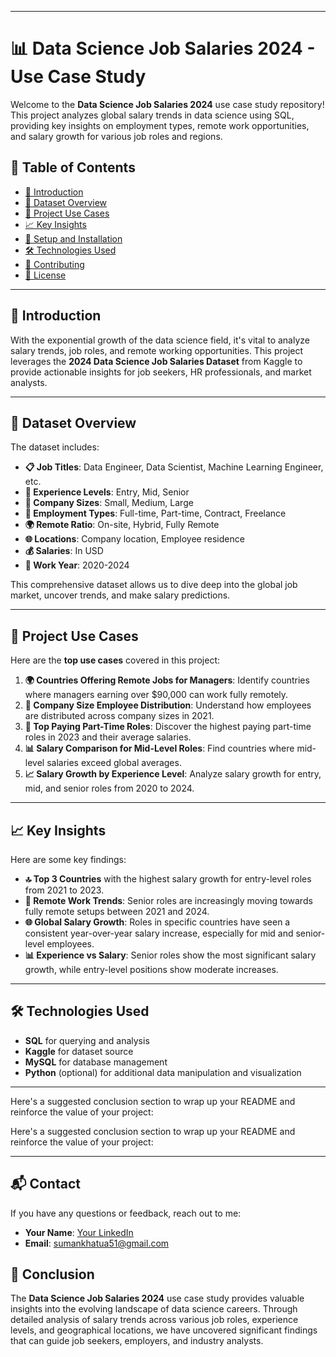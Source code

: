 
---

# 📊 Data Science Job Salaries 2024 - Use Case Study

Welcome to the **Data Science Job Salaries 2024** use case study repository! This project analyzes global salary trends in data science using SQL, providing key insights on employment types, remote work opportunities, and salary growth for various job roles and regions.

## 📜 Table of Contents
- [🚀 Introduction](#-introduction)
- [📁 Dataset Overview](#-dataset-overview)
- [💼 Project Use Cases](#-project-use-cases)
- [📈 Key Insights](#-key-insights)
- [🔧 Setup and Installation](#-setup-and-installation)
- [🛠️ Technologies Used](#-technologies-used)
- [🤝 Contributing](#-contributing)
- [📝 License](#-license)

---

## 🚀 Introduction
With the exponential growth of the data science field, it's vital to analyze salary trends, job roles, and remote working opportunities. This project leverages the **2024 Data Science Job Salaries Dataset** from Kaggle to provide actionable insights for job seekers, HR professionals, and market analysts.

---

## 📁 Dataset Overview

The dataset includes:
- **📋 Job Titles**: Data Engineer, Data Scientist, Machine Learning Engineer, etc.
- **💼 Experience Levels**: Entry, Mid, Senior
- **🏢 Company Sizes**: Small, Medium, Large
- **🔄 Employment Types**: Full-time, Part-time, Contract, Freelance
- **🌍 Remote Ratio**: On-site, Hybrid, Fully Remote
- **🌐 Locations**: Company location, Employee residence
- **💰 Salaries**: In USD
- **📅 Work Year**: 2020-2024

This comprehensive dataset allows us to dive deep into the global job market, uncover trends, and make salary predictions.

---

## 💼 Project Use Cases

Here are the **top use cases** covered in this project:

1. **🌍 Countries Offering Remote Jobs for Managers**: Identify countries where managers earning over $90,000 can work fully remotely.
2. **🏢 Company Size Employee Distribution**: Understand how employees are distributed across company sizes in 2021.
3. **💼 Top Paying Part-Time Roles**: Discover the highest paying part-time roles in 2023 and their average salaries.
4. **📊 Salary Comparison for Mid-Level Roles**: Find countries where mid-level salaries exceed global averages.
5. **📈 Salary Growth by Experience Level**: Analyze salary growth for entry, mid, and senior roles from 2020 to 2024.

---

## 📈 Key Insights
Here are some key findings:

- **🔝 Top 3 Countries** with the highest salary growth for entry-level roles from 2021 to 2023.
- **💼 Remote Work Trends**: Senior roles are increasingly moving towards fully remote setups between 2021 and 2024.
- **🌐 Global Salary Growth**: Roles in specific countries have seen a consistent year-over-year salary increase, especially for mid and senior-level employees.
- **📊 Experience vs Salary**: Senior roles show the most significant salary growth, while entry-level positions show moderate increases.

---


## 🛠️ Technologies Used

- **SQL** for querying and analysis
- **Kaggle** for dataset source
- **MySQL**  for database management
- **Python** (optional) for additional data manipulation and visualization

---


Here's a suggested conclusion section to wrap up your README and reinforce the value of your project:

Here's a suggested conclusion section to wrap up your README and reinforce the value of your project:

---
## 📬 Contact

If you have any questions or feedback, reach out to me:

- **Your Name**: [Your LinkedIn](https://www.linkedin.com/in/suman-khatua-919a7b2b0/)
- **Email**: sumankhatua51@gmail.com

## 📌 Conclusion

The **Data Science Job Salaries 2024** use case study provides valuable insights into the evolving landscape of data science careers. Through detailed analysis of salary trends across various job roles, experience levels, and geographical locations, we have uncovered significant findings that can guide job seekers, employers, and industry analysts.




